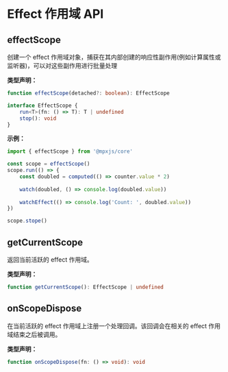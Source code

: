 # Effect 作用域 API

## effectScope
创建一个 effect 作用域对象，捕获在其内部创建的响应性副作用(例如计算属性或监听器)，可以对这些副作用进行批量处理

**类型声明：**
```ts
function effectScope(detached?: boolean): EffectScope

interface EffectScope {
    run<T>(fn: () => T): T | undefined
    stop(): void
}
```
**示例：**
```js
import { effectScope } from '@mpxjs/core'

const scope = effectScope()
scope.run(() => {
    const doubled = computed(() => counter.value * 2)
    
    watch(doubled, () => console.log(doubled.value))
    
    watchEffect(() => console.log('Count: ', doubled.value))
})

scope.stope()
```

## getCurrentScope
返回当前活跃的 effect 作用域。

**类型声明：**
```ts
function getCurrentScope(): EffectScope | undefined
```

## onScopeDispose
在当前活跃的 effect 作用域上注册一个处理回调。该回调会在相关的 effect 作用域结束之后被调用。

**类型声明：**

```ts
function onScopeDispose(fn: () => void): void
```
